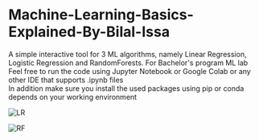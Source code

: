# Machine-Learning-Basics-Explained-By-Bilal-Issa
A simple interactive tool for 3 ML algorithms, namely Linear Regression, Logistic Regression and RandomForests. For Bachelor's program ML lab  
Feel free to run the code using Jupyter Notebook or Google Colab or any other IDE that supports .ipynb files  
In addition make sure you install the used packages using pip or conda depends on your working environment

![LR](https://github.com/Mr1BooBoo/Machine-Learning-Basics-Explained-By-Bilal-Issa/assets/38570346/f307b13a-46c8-4634-b3d7-61309f3c5ec8)

![RF](https://github.com/Mr1BooBoo/Machine-Learning-Basics-Explained-By-Bilal-Issa/assets/38570346/b9c8f1c4-681b-4322-9a96-b8deba2a1263)
